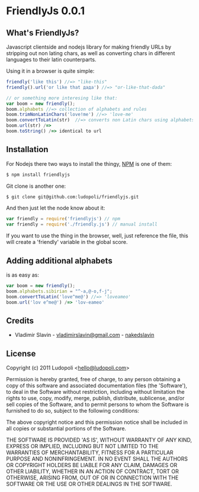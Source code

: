 FriendlyJs 0.0.1
============

## What's FriendlyJs?

Javascript clientside and nodejs library for making friendly URLs by stripping out non lating chars, as well as converting chars in different languages to their latin counterparts.

Using it in a browser is quite simple:

```javascript
friendly('like this') //=> "like-this"
friendly().url('or like that дада') //=> "or-like-that-dada"

// or something more interesing like that:
var boom = new friendly();
boom.alphabets //=> collection of alphabets and rules
boom.trimNonLatinChars('love!me') //=> 'love-me' 
boom.convertToLatin(str)  //=> converts non Latin chars using alphabets (cyrilic and german chars are supported by default). ex. 'Привет' -> 'Privet'
boom.url(str) /=>
boom.toString() /=> identical to url
```

## Installation

For Nodejs there two ways to install the thingy, [NPM](http://www.npmjs.org/) is one of them:

```bash
$ npm install friendlyjs
```
Git clone is another one:

```bash
$ git clone git@github.com:ludopoli/friendlyjs.git
```

And then just let the node know about it:

```javascript
var friendly = require('friendlyjs') // npm
var friendly = require('./friendly.js') // manual install
```

If you want to use the thing in the browser, well, just reference the file,
this will create a 'friendly' variable in the global score.


## Adding additional alphabets
is as easy as:

```javascript
var boom = new friendly();
boom.alphabets.sibirian = "^-a,@-o,f-j";
boom.convertToLatin('love^me@') //=> 'loveameo' 
boom.url('lov e^me@') /=> 'lov-eameo'
```



## Credits

- Vladimir Slavin - vladimirslavin@gmail.com - [nakedslavin](http://github.com/nakedslavin)


## License

Copyright (c) 2011 Ludopoli &lt;hello@ludopoli.com&gt;

Permission is hereby granted, free of charge, to any person obtaining
a copy of this software and associated documentation files (the
'Software'), to deal in the Software without restriction, including
without limitation the rights to use, copy, modify, merge, publish,
distribute, sublicense, and/or sell copies of the Software, and to
permit persons to whom the Software is furnished to do so, subject to
the following conditions:

The above copyright notice and this permission notice shall be
included in all copies or substantial portions of the Software.

THE SOFTWARE IS PROVIDED 'AS IS', WITHOUT WARRANTY OF ANY KIND,
EXPRESS OR IMPLIED, INCLUDING BUT NOT LIMITED TO THE WARRANTIES OF
MERCHANTABILITY, FITNESS FOR A PARTICULAR PURPOSE AND NONINFRINGEMENT.
IN NO EVENT SHALL THE AUTHORS OR COPYRIGHT HOLDERS BE LIABLE FOR ANY
CLAIM, DAMAGES OR OTHER LIABILITY, WHETHER IN AN ACTION OF CONTRACT,
TORT OR OTHERWISE, ARISING FROM, OUT OF OR IN CONNECTION WITH THE
SOFTWARE OR THE USE OR OTHER DEALINGS IN THE SOFTWARE.
